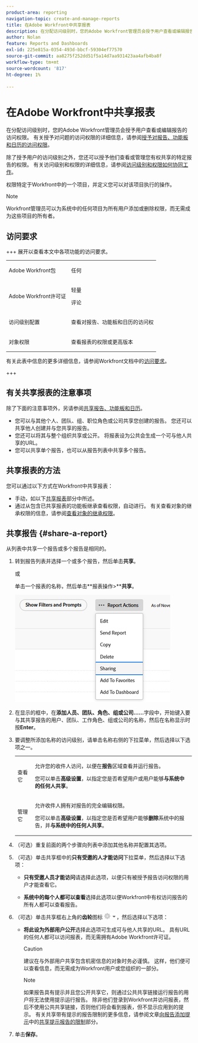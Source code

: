 ```yaml
---
product-area: reporting
navigation-topic: create-and-manage-reports
title: 在Adobe Workfront中共享报表
description: 在分配访问级别时，您的Adobe Workfront管理员会授予用户查看或编辑报告的访问权限。 有关授予对问题的访问权限的更多信息，请参阅授予对报告、功能板和日历的访问权限。
author: Nolan
feature: Reports and Dashboards
exl-id: 225e815a-0354-493d-bbcf-59304ef77570
source-git-commit: aa8275f252dd51f5a14d7aa931423aa4afb4ba8f
workflow-type: tm+mt
source-wordcount: '817'
ht-degree: 1%

---
```


# 在Adobe Workfront中共享报表

<!-- Audited: 11/2024 -->

在分配访问级别时，您的Adobe Workfront管理员会授予用户查看或编辑报告的访问权限。 有关授予对问题的访问权限的详细信息，请参阅[授予对报告、功能板和日历的访问权限](../../../administration-and-setup/add-users/configure-and-grant-access/grant-access-reports-dashboards-calendars.md)。

除了授予用户的访问级别之外，您还可以授予他们查看或管理您有权共享的特定报告的权限。 有关访问级别和权限的详细信息，请参阅[访问级别和权限如何协同工作](../../../administration-and-setup/add-users/access-levels-and-object-permissions/how-access-levels-permissions-work-together.md)。

权限特定于Workfront中的一个项目，并定义您可以对该项目执行的操作。

>[!NOTE]
>
>Workfront管理员可以为系统中的任何项目为所有用户添加或删除权限，而无需成为这些项目的所有者。

## 访问要求

+++ 展开以查看本文中各项功能的访问要求。 

<table style="table-layout:auto"> 
 <col> 
 <col> 
 <tbody> 
  <tr> 
   <td role="rowheader">Adobe Workfront包</td> 
   <td> <p>任何</p> </td> 
  </tr> 
  <tr> 
   <td role="rowheader">Adobe Workfront许可证</td> 
   <td> 
      <p>轻量</p>
      <p>评论</p>
   </td>
  </tr> 
  <tr> 
   <td role="rowheader">访问级别配置</td> 
   <td> <p>查看对报告、功能板和日历的访问权</p></td> 
  </tr> 
  <tr> 
   <td role="rowheader">对象权限</td> 
   <td> <p>查看报表的权限或更高版本</p></td> 
  </tr> 
 </tbody> 
</table>

有关此表中信息的更多详细信息，请参阅Workfront文档中的[访问要求](/help/quicksilver/administration-and-setup/add-users/access-levels-and-object-permissions/access-level-requirements-in-documentation.md)。

+++

## 有关共享报表的注意事项

除了下面的注意事项外，另请参阅[共享报告、功能板和日历](../../../workfront-basics/grant-and-request-access-to-objects/permissions-reports-dashboards-calendars.md)。

* 您可以与其他个人、团队、组、职位角色或公司共享您创建的报告。 您还可以共享他人创建并与您共享的报告。
* 您还可以将其与整个组织共享或公开。 将报表设为公共会生成一个可与他人共享的URL。
* 您可以共享单个报告，也可以从报告列表中共享多个报告。

## 共享报表的方法

您可以通过以下方式在Workfront中共享报表：

* 手动，如以下[共享报表](#share-a-report)部分中所述。
* 通过从包含已共享报表的功能板继承查看权限，自动进行。 有关查看对象的继承权限的信息，请参阅[查看对象的继承权限](../../../workfront-basics/grant-and-request-access-to-objects/view-inherited-permissions-on-objects.md)。

## 共享报告 {#share-a-report}

从列表中共享一个报告或多个报告是相同的。

1. 转到报告列表并选择一个或多个报告，然后单击&#x200B;**共享**。

   或

   单击一个报表的名称，然后单击**报表操作>****共享**。

   ![](assets/unshimmed-report-actions-sharing.png)

1. 在显示的框中，在&#x200B;**添加人员、团队、角色、组或公司……**&#x200B;字段中，开始键入要与其共享报告的用户、团队、工作角色、组或公司的名称，然后在名称显示时按&#x200B;**Enter**。

1. 要调整所添加名称的访问级别，请单击名称右侧的下拉菜单，然后选择以下选项之一。

   <table style="table-layout:auto"> 
    <col> 
    <col> 
    <tbody> 
     <tr> 
      <td role="rowheader">查看它</td> 
      <td> <p>允许您的收件人访问，以便在<strong>报告</strong>区域查看并运行报告。</p> <p>您可以单击<strong>高级设置</strong>，以指定您是否希望用户或用户能够<strong>与系统中的任何人共享</strong>。</p> </td> 
     </tr> 
     <tr> 
      <td role="rowheader">管理它</td> 
      <td> <p>允许收件人拥有对报告的完全编辑权限。</p> <p>您可以单击<strong>高级设置</strong>，以指定您是否希望用户能够<strong>删除</strong>系统中的报告，并<strong>与系统中的任何人共享</strong>。</p> </td> 
     </tr> 
    </tbody> 
   </table>

1. （可选）重复前面的两个步骤向列表中添加其他名称并配置其选项。
1. （可选）单击共享框中的&#x200B;**只有受邀的人才能访问**&#x200B;下拉菜单，然后选择以下选项：

   * **只有受邀人员才能访问**&#x200B;请选择此选项，以便只有被授予报告访问权限的用户才能查看它。

   * **系统中的每个人都可以查看**&#x200B;选择此选项以便Workfront中有权访问报告的所有人都可以查看报告。

1. （可选）单击共享框右上角的&#x200B;**齿轮**&#x200B;图标![齿轮图标设置](assets/gear-icon-settings-with-dn-arrow.jpg)，然后选择以下选项：

   * **将此设为外部用户公开**&#x200B;选择此选项可生成可与他人共享的URL。 具有URL的任何人都可以访问报表，而无需拥有Adobe Workfront许可证。

     >[!CAUTION]
     >
     >建议在与外部用户共享包含机密信息的对象时务必谨慎。 这样，他们便可以查看信息，而无需成为Workfront用户或您组织的一部分。

     >[!NOTE]
     >
     >如果报告具有提示并且您公开共享它，则通过公共共享链接运行报告的用户将无法使用提示运行报告。 除非他们登录到Workfront并访问报表，然后不使用公共共享链接，否则他们将会看到报表，但不显示应用到的提示。 有关共享带有提示的报告限制的更多信息，请参阅文章[向报告添加提示](../../../reports-and-dashboards/reports/creating-and-managing-reports/add-prompt-report.md#limitations-of-running-public-prompted-reports)中的[共享提示报告的限制](../../../reports-and-dashboards/reports/creating-and-managing-reports/add-prompt-report.md)部分。

1. 单击&#x200B;**保存**。

